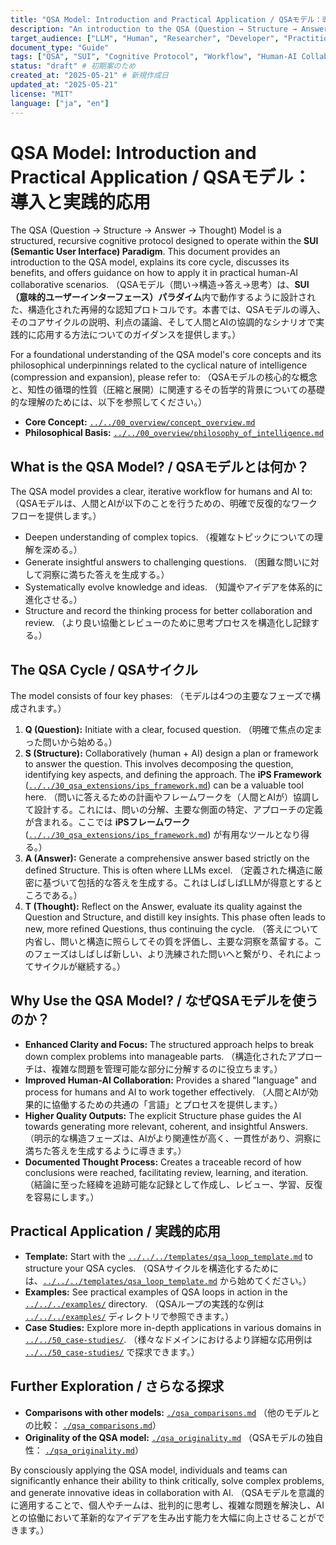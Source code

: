 ```yaml
---
title: "QSA Model: Introduction and Practical Application / QSAモデル：導入と実践的応用"
description: "An introduction to the QSA (Question → Structure → Answer → Thought) model, its practical applications in human-AI collaboration, and guidance on how to use it effectively. / QSAモデル（問い→構造→答え→思考）の導入、人間とAIの協働におけるその実践的応用、そして効果的な使い方に関するガイダンス。"
target_audience: ["LLM", "Human", "Researcher", "Developer", "Practitioner"]
document_type: "Guide"
tags: ["QSA", "SUI", "Cognitive Protocol", "Workflow", "Human-AI Collaboration", "Problem Solving", "Knowledge Evolution"]
status: "draft" # 初期案のため
created_at: "2025-05-21" # 新規作成日
updated_at: "2025-05-21"
license: "MIT"
language: ["ja", "en"]
---
```


# QSA Model: Introduction and Practical Application / QSAモデル：導入と実践的応用

The QSA (Question → Structure → Answer → Thought) Model is a structured, recursive cognitive protocol designed to operate within the **SUI (Semantic User Interface) Paradigm**. This document provides an introduction to the QSA model, explains its core cycle, discusses its benefits, and offers guidance on how to apply it in practical human-AI collaborative scenarios.
（QSAモデル（問い→構造→答え→思考）は、**SUI（意味的ユーザーインターフェース）パラダイム**内で動作するように設計された、構造化された再帰的な認知プロトコルです。本書では、QSAモデルの導入、そのコアサイクルの説明、利点の議論、そして人間とAIの協調的なシナリオで実践的に応用する方法についてのガイダンスを提供します。）

For a foundational understanding of the QSA model's core concepts and its philosophical underpinnings related to the cyclical nature of intelligence (compression and expansion), please refer to:
（QSAモデルの核心的な概念と、知性の循環的性質（圧縮と展開）に関連するその哲学的背景についての基礎的な理解のためには、以下を参照してください。）

- **Core Concept:** [`../../00_overview/concept_overview.md`](../../00_overview/concept_overview.md)
- **Philosophical Basis:** [`../../00_overview/philosophy_of_intelligence.md`](../../00_overview/philosophy_of_intelligence.md)

## What is the QSA Model? / QSAモデルとは何か？

The QSA model provides a clear, iterative workflow for humans and AI to:
（QSAモデルは、人間とAIが以下のことを行うための、明確で反復的なワークフローを提供します。）

- Deepen understanding of complex topics.
    （複雑なトピックについての理解を深める。）
- Generate insightful answers to challenging questions.
    （困難な問いに対して洞察に満ちた答えを生成する。）
- Systematically evolve knowledge and ideas.
    （知識やアイデアを体系的に進化させる。）
- Structure and record the thinking process for better collaboration and review.
    （より良い協働とレビューのために思考プロセスを構造化し記録する。）

## The QSA Cycle / QSAサイクル

The model consists of four key phases:
（モデルは4つの主要なフェーズで構成されます。）

1. **Q (Question):** Initiate with a clear, focused question.
    （明確で焦点の定まった問いから始める。）
2. **S (Structure):** Collaboratively (human + AI) design a plan or framework to answer the question. This involves decomposing the question, identifying key aspects, and defining the approach. The **iPS Framework** ([`../../30_qsa_extensions/ips_framework.md`](../../30_qsa_extensions/ips_framework.md)) can be a valuable tool here.
    （問いに答えるための計画やフレームワークを（人間とAIが）協調して設計する。これには、問いの分解、主要な側面の特定、アプローチの定義が含まれる。ここでは **iPSフレームワーク** ([`../../30_qsa_extensions/ips_framework.md`](../../30_qsa_extensions/ips_framework.md)) が有用なツールとなり得る。）
3. **A (Answer):** Generate a comprehensive answer based strictly on the defined Structure. This is often where LLMs excel.
    （定義された構造に厳密に基づいて包括的な答えを生成する。これはしばしばLLMが得意とするところである。）
4. **T (Thought):** Reflect on the Answer, evaluate its quality against the Question and Structure, and distill key insights. This phase often leads to new, more refined Questions, thus continuing the cycle.
    （答えについて内省し、問いと構造に照らしてその質を評価し、主要な洞察を蒸留する。このフェーズはしばしば新しい、より洗練された問いへと繋がり、それによってサイクルが継続する。）

## Why Use the QSA Model? / なぜQSAモデルを使うのか？

- **Enhanced Clarity and Focus:** The structured approach helps to break down complex problems into manageable parts.
    （構造化されたアプローチは、複雑な問題を管理可能な部分に分解するのに役立ちます。）
- **Improved Human-AI Collaboration:** Provides a shared "language" and process for humans and AI to work together effectively.
    （人間とAIが効果的に協働するための共通の「言語」とプロセスを提供します。）
- **Higher Quality Outputs:** The explicit Structure phase guides the AI towards generating more relevant, coherent, and insightful Answers.
    （明示的な構造フェーズは、AIがより関連性が高く、一貫性があり、洞察に満ちた答えを生成するように導きます。）
- **Documented Thought Process:** Creates a traceable record of how conclusions were reached, facilitating review, learning, and iteration.
    （結論に至った経緯を追跡可能な記録として作成し、レビュー、学習、反復を容易にします。）

## Practical Application / 実践的応用

- **Template:** Start with the [`../../../templates/qsa_loop_template.md`](../../../templates/qsa_loop_template.md) to structure your QSA cycles.
    （QSAサイクルを構造化するためには、[`../../../templates/qsa_loop_template.md`](../../../templates/qsa_loop_template.md) から始めてください。）
- **Examples:** See practical examples of QSA loops in action in the [`../../../examples/`](../../../examples/) directory.
    （QSAループの実践的な例は [`../../../examples/`](../../../examples/) ディレクトリで参照できます。）
- **Case Studies:** Explore more in-depth applications in various domains in [`../../50_case-studies/`](../../50_case-studies/).
    （様々なドメインにおけるより詳細な応用例は [`../../50_case-studies/`](../../50_case-studies/) で探求できます。）

## Further Exploration / さらなる探求

- **Comparisons with other models:** [`./qsa_comparisons.md`](./qsa_comparisons.md)
    （他のモデルとの比較： [`./qsa_comparisons.md`](./qsa_comparisons.md)）
- **Originality of the QSA model:** [`./qsa_originality.md`](./qsa_originality.md)
    （QSAモデルの独自性： [`./qsa_originality.md`](./qsa_originality.md)）

By consciously applying the QSA model, individuals and teams can significantly enhance their ability to think critically, solve complex problems, and generate innovative ideas in collaboration with AI.
（QSAモデルを意識的に適用することで、個人やチームは、批判的に思考し、複雑な問題を解決し、AIとの協働において革新的なアイデアを生み出す能力を大幅に向上させることができます。）
